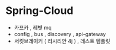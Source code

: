# Spring-Cloud
 - 카프카 , 레빗 mq
 - config  , bus  , discovery , api-gateway
 - 서킷브레이커 ( 리시리안 4j ) , 레스트 템플릿
